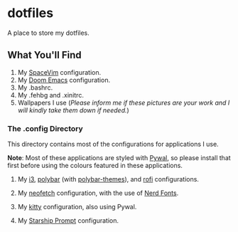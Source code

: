 # dotfiles
A place to store my dotfiles.

## What You'll Find
1. My [SpaceVim](https://spacevim.org/) configuration.
2. My [Doom Emacs](https://github.com/hlissner/doom-emacs) configuration.
3. My .bashrc.
4. My .fehbg and .xinitrc.
5. Wallpapers I use (*Please inform me if these pictures are your work and I will kindly take them down if needed.*)

### The .config Directory
This directory contains most of the configurations for applications I use.

**Note**: Most of these applications are styled with [Pywal](https://github.com/dylanaraps/pywal), so please install that first before using the colours featured in these applications.

1. My [i3](https://i3wm.org/docs/), [polybar](https://github.com/polybar/polybar) (with [polybar-themes](https://github.com/adi1090x/polybar-themes)), and [rofi](https://github.com/davatorium/rofi) configurations.

2. My [neofetch](https://github.com/dylanaraps/neofetch) configuration, with the use of [Nerd Fonts](https://www.nerdfonts.com).

3. My [kitty](https://sw.kovidgoyal.net/kitty/) configuration, also using Pywal.

4. My [Starship Prompt](https://starship.rs/) configuration.
